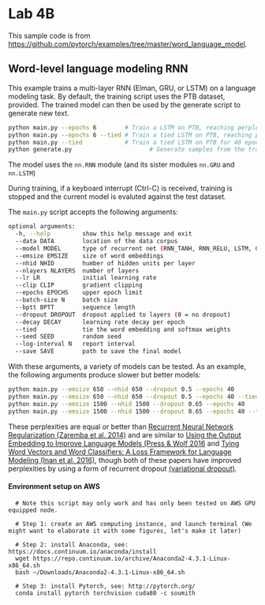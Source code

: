 # Lab 4B

This sample code is from https://github.com/pytorch/examples/tree/master/word_language_model.

## Word-level language modeling RNN

This example trains a multi-layer RNN (Elman, GRU, or LSTM) on a language modeling task.
By default, the training script uses the PTB dataset, provided.
The trained model can then be used by the generate script to generate new text.

```bash
python main.py --epochs 6        # Train a LSTM on PTB, reaching perplexity of 117.61
python main.py --epochs 6 --tied # Train a tied LSTM on PTB, reaching perplexity of 110.44
python main.py --tied            # Train a tied LSTM on PTB for 40 epochs, reaching perplexity of 87.17
python generate.py                      # Generate samples from the trained LSTM model.
```

The model uses the `nn.RNN` module (and its sister modules `nn.GRU` and `nn.LSTM`)

During training, if a keyboard interrupt (Ctrl-C) is received,
training is stopped and the current model is evaluted against the test dataset.

The `main.py` script accepts the following arguments:

```bash
optional arguments:
  -h, --help         show this help message and exit
  --data DATA        location of the data corpus
  --model MODEL      type of recurrent net (RNN_TANH, RNN_RELU, LSTM, GRU)
  --emsize EMSIZE    size of word embeddings
  --nhid NHID        humber of hidden units per layer
  --nlayers NLAYERS  number of layers
  --lr LR            initial learning rate
  --clip CLIP        gradient clipping
  --epochs EPOCHS    upper epoch limit
  --batch-size N     batch size
  --bptt BPTT        sequence length
  --dropout DROPOUT  dropout applied to layers (0 = no dropout)
  --decay DECAY      learning rate decay per epoch
  --tied             tie the word embedding and softmax weights
  --seed SEED        random seed
  --log-interval N   report interval
  --save SAVE        path to save the final model
```

With these arguments, a variety of models can be tested.
As an example, the following arguments produce slower but better models:

```bash
python main.py --emsize 650 --nhid 650 --dropout 0.5 --epochs 40           # Test perplexity of 80.97
python main.py --emsize 650 --nhid 650 --dropout 0.5 --epochs 40 --tied    # Test perplexity of 75.96
python main.py --emsize 1500 --nhid 1500 --dropout 0.65 --epochs 40        # Test perplexity of 77.42
python main.py --emsize 1500 --nhid 1500 --dropout 0.65 --epochs 40 --tied # Test perplexity of 72.30
```

These perplexities are equal or better than
[Recurrent Neural Network Regularization (Zaremba et al. 2014)](https://arxiv.org/pdf/1409.2329.pdf)
and are similar to [Using the Output Embedding to Improve Language Models (Press & Wolf 2016](https://arxiv.org/abs/1608.05859) and [Tying Word Vectors and Word Classifiers: A Loss Framework for Language Modeling (Inan et al. 2016)](https://arxiv.org/pdf/1611.01462.pdf), though both of these papers have improved perplexities by using a form of recurrent dropout [(variational dropout)](http://papers.nips.cc/paper/6241-a-theoretically-grounded-application-of-dropout-in-recurrent-neural-networks).


#### Environment setup on AWS
      # Note this script may only work and has only been tested on AWS GPU equipped node.

      # Step 1: create an AWS computing instance, and launch terminal (We might want to elaborate it with some figures, let's make it later)

      # Step 2: install Anaconda, see: https://docs.continuum.io/anaconda/install
      wget https://repo.continuum.io/archive/Anaconda2-4.3.1-Linux-x86_64.sh
      bash ~/Downloads/Anaconda2-4.3.1-Linux-x86_64.sh

      # Step 3: install Pytorch, see: http://pytorch.org/
      conda install pytorch torchvision cuda80 -c soumith
